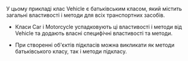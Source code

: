 У цьому прикладі клас Vehicle є батьківським класом, який містить загальні властивості і методи для всіх транспортних засобів.

- Класи Car і Motorcycle успадковують ці властивості і методи від Vehicle та додають власні специфічні властивості та методи.

- При створенні об'єктів підкласів можна викликати як методи батьківського класу, так і методи підкласу.